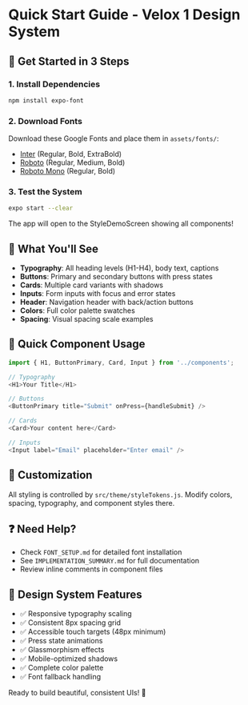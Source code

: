 # Quick Start Guide - Velox 1 Design System

## 🚀 Get Started in 3 Steps

### 1. Install Dependencies
```bash
npm install expo-font
```

### 2. Download Fonts
Download these Google Fonts and place them in `assets/fonts/`:
- [Inter](https://fonts.google.com/specimen/Inter) (Regular, Bold, ExtraBold)
- [Roboto](https://fonts.google.com/specimen/Roboto) (Regular, Medium, Bold)
- [Roboto Mono](https://fonts.google.com/specimen/Roboto+Mono) (Regular, Bold)

### 3. Test the System
```bash
expo start --clear
```

The app will open to the StyleDemoScreen showing all components!

## 📱 What You'll See

- **Typography**: All heading levels (H1-H4), body text, captions
- **Buttons**: Primary and secondary buttons with press states
- **Cards**: Multiple card variants with shadows
- **Inputs**: Form inputs with focus and error states
- **Header**: Navigation header with back/action buttons
- **Colors**: Full color palette swatches
- **Spacing**: Visual spacing scale examples

## 🎯 Quick Component Usage

```javascript
import { H1, ButtonPrimary, Card, Input } from '../components';

// Typography
<H1>Your Title</H1>

// Buttons
<ButtonPrimary title="Submit" onPress={handleSubmit} />

// Cards
<Card>Your content here</Card>

// Inputs
<Input label="Email" placeholder="Enter email" />
```

## 🔧 Customization

All styling is controlled by `src/theme/styleTokens.js`. Modify colors, spacing, typography, and component styles there.

## ❓ Need Help?

- Check `FONT_SETUP.md` for detailed font installation
- See `IMPLEMENTATION_SUMMARY.md` for full documentation
- Review inline comments in component files

## 🎨 Design System Features

- ✅ Responsive typography scaling
- ✅ Consistent 8px spacing grid
- ✅ Accessible touch targets (48px minimum)
- ✅ Press state animations
- ✅ Glassmorphism effects
- ✅ Mobile-optimized shadows
- ✅ Complete color palette
- ✅ Font fallback handling

Ready to build beautiful, consistent UIs! 🚀
